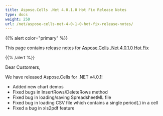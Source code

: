 ```yaml
---
title: Aspose.Cells .Net 4.0.1.0 Hot Fix Release Notes
type: docs
weight: 250
url: /net/aspose-cells-net-4-0-1-0-hot-fix-release-notes/
---
```


{{% alert color="primary" %}} 

This page contains release notes for [Aspose.Cells .Net 4.0.1.0 Hot Fix](https://downloads.aspose.com/cells/net/new-releases/aspose.cells-.net-4.0.1.0-hot-fix/)

{{% /alert %}} 

Dear Customers, 

We have released Aspose.Cells for .NET v4.0.1! 

- Added new chart demos
- Fixed bugs in InsertRows/DeleteRows method
- Fixed bug in loading/saving SpreadsheetML file
- Fixed bug in loading CSV file which contains a single period(.) in a cell
- Fixed a bug in xls2pdf feature
